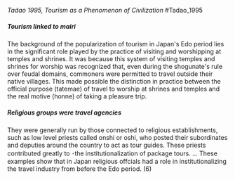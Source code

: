 
*Tadao 1995, Tourism as a Phenomenon of Civilization*
#Tadao_1995 
##### Tourism linked to mairi
The background of the popularization of tourism in Japan's Edo period lies in the significant role played by the practice of visiting and worshipping at temples and shrines. It was because this system of visiting temples and shrines for worship was recognized that, even during the shogunate's rule over feudal domains, commoners were permitted to travel outside their native villages. This made possible the distinction in practice between the official purpose (tatemae) of travel to worship at shrines and temples and the real motive (honne) of taking a pleasure trip.

##### Religious groups were travel agencies
They were generally run by those connected to religious establishments, such as low level priests called onshi or oshi, who posted their subordinates and deputies around the country to act as tour guides. These priests contributed greatly to ･the institutionalization of package tours. 
... These examples show that in Japan religious offcials had a role in institutionalizing the travel industry from before the Edo period.  (6)